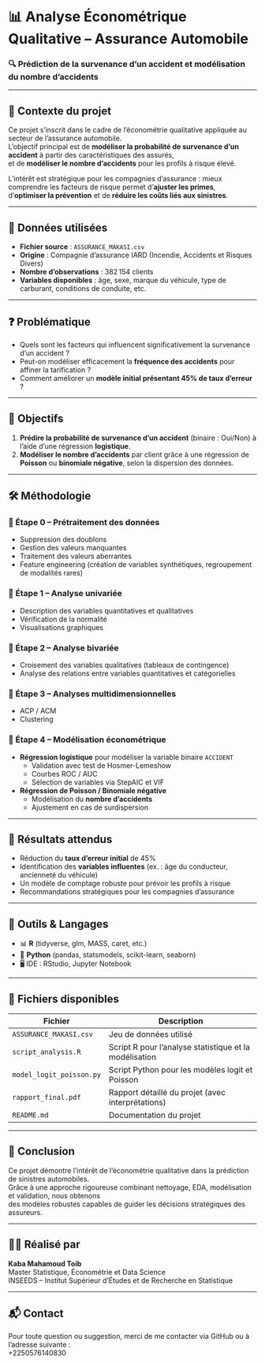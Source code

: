 # 📊 Analyse Économétrique Qualitative – Assurance Automobile

### 🔍 Prédiction de la survenance d’un accident et modélisation du nombre d’accidents

---

## 📁 Contexte du projet

Ce projet s’inscrit dans le cadre de l’économétrie qualitative appliquée au secteur de l’assurance automobile.  
L’objectif principal est de **modéliser la probabilité de survenance d’un accident** à partir des caractéristiques des assurés,  
et de **modéliser le nombre d’accidents** pour les profils à risque élevé.

L’intérêt est stratégique pour les compagnies d’assurance : mieux comprendre les facteurs de risque permet d’**ajuster les primes**,  
d’**optimiser la prévention** et de **réduire les coûts liés aux sinistres**.

---

## 🧾 Données utilisées

- **Fichier source** : `ASSURANCE_MAKASI.csv`  
- **Origine** : Compagnie d’assurance IARD (Incendie, Accidents et Risques Divers)  
- **Nombre d’observations** : 382 154 clients  
- **Variables disponibles** : âge, sexe, marque du véhicule, type de carburant, conditions de conduite, etc.

---

## ❓ Problématique

- Quels sont les facteurs qui influencent significativement la survenance d’un accident ?
- Peut-on modéliser efficacement la **fréquence des accidents** pour affiner la tarification ?
- Comment améliorer un **modèle initial présentant 45% de taux d’erreur** ?

---

## 🎯 Objectifs

1. **Prédire la probabilité de survenance d’un accident** (binaire : Oui/Non) à l’aide d’une régression **logistique**.
2. **Modéliser le nombre d’accidents** par client grâce à une régression de **Poisson** ou **binomiale négative**, selon la dispersion des données.

---

## 🛠️ Méthodologie

### 🔹 Étape 0 – Prétraitement des données
- Suppression des doublons
- Gestion des valeurs manquantes
- Traitement des valeurs aberrantes
- Feature engineering (création de variables synthétiques, regroupement de modalités rares)

### 🔹 Étape 1 – Analyse univariée
- Description des variables quantitatives et qualitatives
- Vérification de la normalité
- Visualisations graphiques

### 🔹 Étape 2 – Analyse bivariée
- Croisement des variables qualitatives (tableaux de contingence)
- Analyse des relations entre variables quantitatives et catégorielles

### 🔹 Étape 3 – Analyses multidimensionnelles
- ACP / ACM
- Clustering

### 🔹 Étape 4 – Modélisation économétrique
- **Régression logistique** pour modéliser la variable binaire `ACCIDENT`
  - Validation avec test de Hosmer-Lemeshow
  - Courbes ROC / AUC
  - Sélection de variables via StepAIC et VIF
- **Régression de Poisson / Binomiale négative**
  - Modélisation du **nombre d’accidents**
  - Ajustement en cas de surdispersion

---

## 🧠 Résultats attendus

- Réduction du **taux d’erreur initial** de 45%
- Identification des **variables influentes** (ex. : âge du conducteur, ancienneté du véhicule)
- Un modèle de comptage robuste pour prévoir les profils à risque
- Recommandations stratégiques pour les compagnies d’assurance

---

## 🧰 Outils & Langages

- 📊 **R** (tidyverse, glm, MASS, caret, etc.)
- 🐍 **Python** (pandas, statsmodels, scikit-learn, seaborn)
- 🖥️ IDE : RStudio, Jupyter Notebook

---

## 📁 Fichiers disponibles

| Fichier                  | Description                                               |
|--------------------------|-----------------------------------------------------------|
| `ASSURANCE_MAKASI.csv`   | Jeu de données utilisé                                    |
| `script_analysis.R`      | Script R pour l’analyse statistique et la modélisation    |
| `model_logit_poisson.py` | Script Python pour les modèles logit et Poisson           |
| `rapport_final.pdf`      | Rapport détaillé du projet (avec interprétations)         |
| `README.md`              | Documentation du projet                                   |

---

## 🏁 Conclusion

Ce projet démontre l’intérêt de l’économétrie qualitative dans la prédiction de sinistres automobiles.  
Grâce à une approche rigoureuse combinant nettoyage, EDA, modélisation et validation, nous obtenons  
des modèles robustes capables de guider les décisions stratégiques des assureurs.

---

## 👨‍🎓 Réalisé par

**Kaba Mahamoud Toib**  
Master Statistique, Économétrie et Data Science  
INSEEDS – Institut Supérieur d’Études et de Recherche en Statistique

---

## 📬 Contact

Pour toute question ou suggestion, merci de me contacter via GitHub ou à l’adresse suivante :  
+2250576140830


